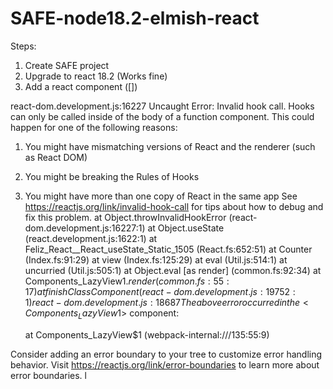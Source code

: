 # SAFE-node18.2-elmish-react

Steps:
1) Create SAFE project
2) Upgrade to react 18.2 (Works fine)
3) Add a react component ([<ReactComponent>])

react-dom.development.js:16227 Uncaught Error: Invalid hook call. Hooks can only be called inside of the body of a function component. This could happen for one of the following reasons:
1. You might have mismatching versions of React and the renderer (such as React DOM)
2. You might be breaking the Rules of Hooks
3. You might have more than one copy of React in the same app
See https://reactjs.org/link/invalid-hook-call for tips about how to debug and fix this problem.
    at Object.throwInvalidHookError (react-dom.development.js:16227:1)
    at Object.useState (react.development.js:1622:1)
    at Feliz_React__React_useState_Static_1505 (React.fs:652:51)
    at Counter (Index.fs:91:29)
    at view (Index.fs:125:29)
    at eval (Util.js:514:1)
    at uncurried (Util.js:505:1)
    at Object.eval [as render] (common.fs:92:34)
    at Components_LazyView$1.render (common.fs:55:17)
    at finishClassComponent (react-dom.development.js:19752:1)
react-dom.development.js:18687 The above error occurred in the <Components_LazyView$1> component:

    at Components_LazyView$1 (webpack-internal:///135:55:9)

Consider adding an error boundary to your tree to customize error handling behavior.
Visit https://reactjs.org/link/error-boundaries to learn more about error boundaries.
l
